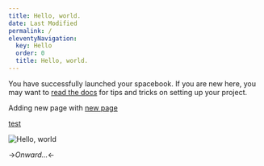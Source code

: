 ```yaml
---
title: Hello, world.
date: Last Modified 
permalink: /
eleventyNavigation:
  key: Hello 
  order: 0
  title: Hello, world.
---
```

You have successfully launched your spacebook. If you are new here, you may want to [read the docs](https://spacebook.app/) for tips and tricks on setting up your project.

Adding new page with [new page](content/pages/newPage)

[test](content/pages/test)

![Hello, world](/content/images/hello.jpg)

->*Onward...*<-



